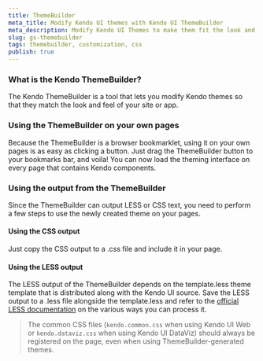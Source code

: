 ```yaml
---
title: ThemeBuilder
meta_title: Modify Kendo UI themes with Kendo UI ThemeBuilder
meta_description: Modify Kendo UI Themes to make them fit the look and feel of your application or website, using the handy ThemeBuilder tool.
slug: gs-themebuilder
tags: themebuilder, customization, css
publish: true
---
```


### What is the Kendo ThemeBuilder?

The Kendo ThemeBuilder is a tool that lets you modify Kendo themes so that they match the look and feel of your site or app.

### Using the ThemeBuilder on your own pages

Because the ThemeBuilder is a browser bookmarklet, using it on your own pages is as easy as clicking a button. Just drag the ThemeBuilder button to your bookmarks bar, and voila! You can now load the theming interface on every page that contains Kendo components.

### Using the output from the ThemeBuilder

Since the ThemeBuilder can output LESS or CSS text, you need to perform a few steps to use the newly created theme on your pages.

#### Using the CSS output

Just copy the CSS output to a .css file and include it in your page.

#### Using the LESS output

The LESS output of the ThemeBuilder depends on the template.less theme template that is distributed along with the Kendo UI source. Save the LESS output to a .less file alongside the template.less and refer to the [official LESS documentation](http://lesscss.org/#-client-side-usage) on the various ways you can process it.

> The common CSS files (`kendo.common.css` when using Kendo UI Web or `kendo.dataviz.css` when using Kendo UI DataViz) should always be registered on the page, even when using ThemeBuilder-generated themes. 
